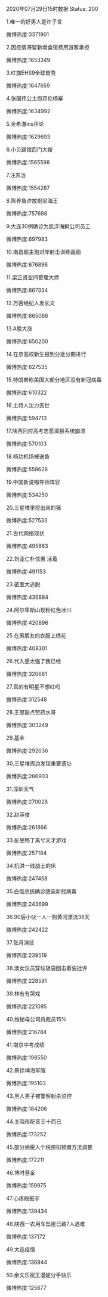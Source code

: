 2020年07月29日15时数据
Status: 200

1.唯一的好男人是许子言

微博热度:3371901

2.因疫情滞留新增食宿费用游客承担

微博热度:1653349

3.红旗EHS9全球首秀

微博热度:1647659

4.张国伟公主抱邓伦杨幂

微博热度:1634992

5.金希澈ins评论

微博热度:1629693

6.小贝踢馆西门大嫂

微博热度:1565598

7.汪苏泷

微博热度:1554287

8.陈养鱼许放炮梁海王

微博热度:757698

9.大连30例确诊为凯洋海鲜公司员工

微博热度:697983

10.南昌舰主炮对岸射击训练画面

微博热度:676896

11.梁正贤空间管理大师

微博热度:667334

12.万茜经纪人发长文

微博热度:665066

13.A股大涨

微博热度:650200

14.在京高校新生报到分批分期进行

微博热度:627535

15.特朗普称美国大部分地区没有新冠病毒

微博热度:610322

16.主持人沈力去世

微博热度:594713

17.陕西回应高考志愿填报系统崩溃

微博热度:570103

18.杨玏机场被送鱼

微博热度:558628

19.中国新说唱导师阵容

微博热度:534250

20.三星堆里挖出来的猪

微博热度:527533

21.古代网络现状

微博热度:495863

22.刘亚仁朴信惠 活着

微博热度:491153

23.密室大逃脱

微博热度:436884

24.阿尔卑斯山现粉红色冰川

微博热度:420896

25.在男朋友的衣服上绣花

微博热度:408301

26.代入感太强了我已经

微博热度:320681

27.真的有明星不想红吗

微博热度:312548

28.王思聪点赞药水哥

微博热度:303249

29.基金

微博热度:292036

30.三星堆周边发现重要遗址

微博热度:286903

31.深圳天气

微博热度:270028

32.赵英俊

微博热度:261866

33.彭昱畅丁禹兮天才游戏

微博热度:257184

34.抗洪一线战士的床

微博热度:247458

35.白俄总统确诊感染新冠病毒

微博热度:243699

36.90后小伙一人一狗黄河漂流38天

微博热度:242422

37.张月演技

微博热度:239519

38.澳女议员穿垃圾袋回击着装批评

微博热度:228591

39.林有有哭戏

微博热度:221095

40.维秘母公司将裁员15%

微博热度:216784

41.南京中考成绩

微博热度:198550

42.蔡徐坤海军服

微博热度:195103

43.黑人男子被警察射杀监控

微博热度:184206

44.关晓彤配音三十而已

微博热度:173252

45.部分纳税人个税预扣预缴方法调整

微博热度:172211

46.博时基金

微博热度:159975

47.心疼段振宇

微博热度:139434

48.陕西一农用车坠崖已致7人遇难

微博热度:137172

49.大连疫情

微博热度:136944

50.余文乐祝王漫妮分手快乐

微博热度:125677

